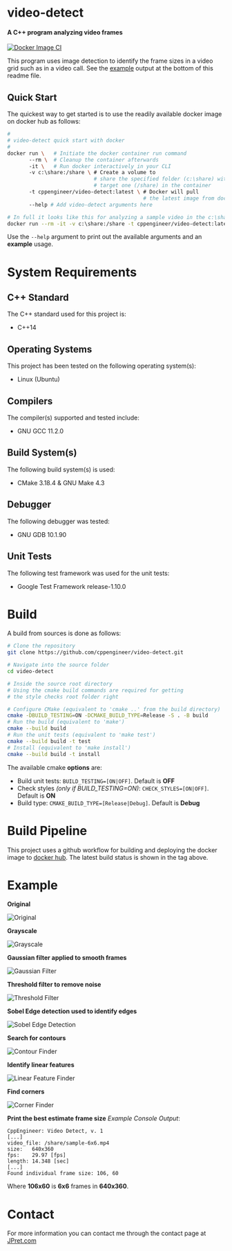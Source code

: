 # video-detect
#### A C++ program analyzing video frames
[![Docker Image CI](https://github.com/cppengineer/video-detect/actions/workflows/docker-image.yml/badge.svg)](https://github.com/cppengineer/video-detect/actions/workflows/docker-image.yml)

This program uses image detection to identify the frame sizes in a video grid such as in a video call. See the [example](#example) output at the bottom of this readme file.

## Quick Start
The quickest way to get started is to use the readily available docker image on docker hub as follows:
```sh
#
# video-detect quick start with docker
#
docker run \   # Initiate the docker container run command
       --rm \  # Cleanup the container afterwards
       -it \   # Run docker interactively in your CLI
       -v c:\share:/share \ # Create a volume to 
                            # share the specified folder (c:\share) with the
                            # target one (/share) in the container
       -t cppengineer/video-detect:latest \ # Docker will pull 
                                            # the latest image from docker hub
       --help # Add video-detect arguments here

# In full it looks like this for analyzing a sample video in the c:\share folder
docker run --rm -it -v c:\share:/share -t cppengineer/video-detect:latest --infile /share/sample.mp4 
```

Use the `--help` argument to print out the available arguments and an **example** usage.

# System Requirements

## C++ Standard
The C++ standard used for this project is:
+ C++14

## Operating Systems
This project has been tested on the following operating system(s):
+ Linux (Ubuntu)

## Compilers
The compiler(s) supported and tested include:
+ GNU GCC 11.2.0

## Build System(s)
The following build system(s) is used:
+ CMake 3.18.4 & GNU Make 4.3

## Debugger
The following debugger was tested:
+ GNU GDB 10.1.90

## Unit Tests
The following test framework was used for the unit tests:
+ Google Test Framework release-1.10.0

# Build
A build from sources is done as follows:
```sh
# Clone the repository
git clone https://github.com/cppengineer/video-detect.git

# Navigate into the source folder
cd video-detect

# Inside the source root directory
# Using the cmake build commands are required for getting
# the style checks root folder right

# Configure CMake (equivalent to 'cmake ..' from the build directory)
cmake -DBUILD_TESTING=ON -DCMAKE_BUILD_TYPE=Release -S . -B build
# Run the build (equivalent to 'make')
cmake --build build
# Run the unit tests (equivalent to 'make test')
cmake --build build -t test
# Install (equivalent to 'make install')
cmake --build build -t install
```
The available cmake **options** are:
+ Build unit tests: `BUILD_TESTING=[ON|OFF]`. Default is **OFF**
+ Check styles *(only if BUILD_TESTING=ON)*: `CHECK_STYLES=[ON|OFF]`. Default is **ON**
+ Build type: `CMAKE_BUILD_TYPE=[Release|Debug]`. Default is **Debug**

# Build Pipeline
This project uses a github workflow for building and deploying the docker image to [docker hub](https://hub.docker.com/r/cppengineer/video-detect). The latest build status is shown in the tag above.

# Example

**Original**  

![Original](doc/Original.gif)   


**Grayscale**  

![Grayscale](doc/Grayscale.gif)  


**Gaussian filter applied to smooth frames**  

![Gaussian Filter](doc/GaussianFilter.gif)  


**Threshold filter to remove noise**  

![Threshold Filter](doc/ThresholdFilter.gif)  


**Sobel Edge detection used to identify edges**  

![Sobel Edge Detection](doc/SobelEdgeDetection.gif)  


**Search for contours**  

![Contour Finder](doc/ContourFinder.gif)  


**Identify linear features**  

![Linear Feature Finder](doc/LinearFeatureFinder.gif)  


**Find corners**  

![Corner Finder](doc/CornerFinder.gif)  


**Print the best estimate frame size**
*Example Console Output*:
```
CppEngineer: Video Detect, v. 1
[...]
video_file: /share/sample-6x6.mp4
size:   640x360
fps:    29.97 [fps]
length: 14.348 [sec]
[...]
Found individual frame size: 106, 60
```
Where **106x60** is **6x6** frames in **640x360**.


# Contact
For more information you can contact me through the contact page at [JPret.com](https://jpret.com/contact)
